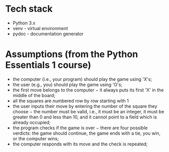 # Tech stack
- Python 3.x
- venv  - virtual environment
- pydoc - documentation generator

# Assumptions (from the Python Essentials 1 course)
- the computer (i.e., your program) should play the game using 'X's;
- the user (e.g., you) should play the game using 'O's;
- the first move belongs to the computer − it always puts its first 'X' in the middle of the board;
- all the squares are numbered row by row starting with 1
- the user inputs their move by entering the number of the square they choose − the number must be valid, i.e., it must be an    integer, it must be greater than 0 and less than 10, and it cannot point to a field which is already occupied;
- the program checks if the game is over − there are four possible verdicts: the game should continue, the game ends with a tie, you win, or the computer wins;
- the computer responds with its move and the check is repeated;
